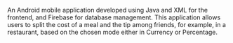 An Android mobile application developed using Java and XML for the frontend, and Firebase for database management. This application allows users to split the cost of a meal and the tip among friends, for example, in a restaurant, based on the chosen mode either in Currency or Percentage.
